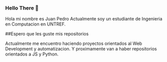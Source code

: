 ### Hello There 👋

Hola mi nombre es Juan Pedro Actualmente soy un estudiante de Ingenieria en Computacion en 
UNTREF.

##Espero que les guste mis repositorios

Actualmente me encuentro haciendo proyectos orientados al Web Development y automatizacion.
Y proximamente van a haber repositorios orientados a JS y Python.


